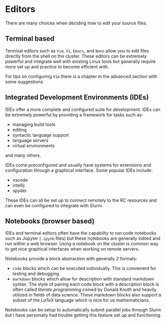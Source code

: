 # Editors

There are many choices when deciding how to edit your source
files.

## Terminal based

Terminal editors such as `Vim`, `Vi`, `Emacs`, and `Nano`
allow you to edit files directly from the shell on the cluster.
These editors can be extremely powerful and integrate well
with existing Linux tools but generally require more set up
and practice to become efficient with.

For tips on configuring `Vim` there is a chapter in the advanced
section with some suggestions.

## Integrated Development Environments (IDEs)

IDEs offer a more complete and configured suite for development.
IDEs can be extremely powerful by providing a framework for tasks
such as:

- managing build tools
- editing
- syntactic language support
- language servers
- virtual environments

and many others.

IDEs come preconfigured and usually have systems for extensions
and configuration through a graphical interface. Some popular
IDEs include:

- vscode
- intellij
- spyder

These IDEs can all be set up to connect remotely to the RC resources
and can even be configured to integrate with Slurm.

## Notebooks (browser based)

IDEs and terminal editors often have the capability to run code
notebooks such as Jupyter (`.ipynb` files) but these notebooks
are generally edited and run within a web browser. Using a notebook
on the cluster is common way to get nice graphical interfaces when
working on remote servers.

Notebooks provide a block abstraction with generally 2 formats:
- `code` blocks which can be executed individually.
This is convenient for testing and debugging.
- `markdown` blocks which allow for description with standard
markdown syntax. The style of pairing each code block with a
description block is often called *literate programming* coined
by Donald Knuth and heavily utilized in fields of data science.
These markdown blocks also support a subset of the *LaTeX*
language which is nice for us mathematicians.

Notebooks can be setup to automatically submit parallel jobs through
Slurm but I have personally had trouble getting this feature set up
and functioning.
